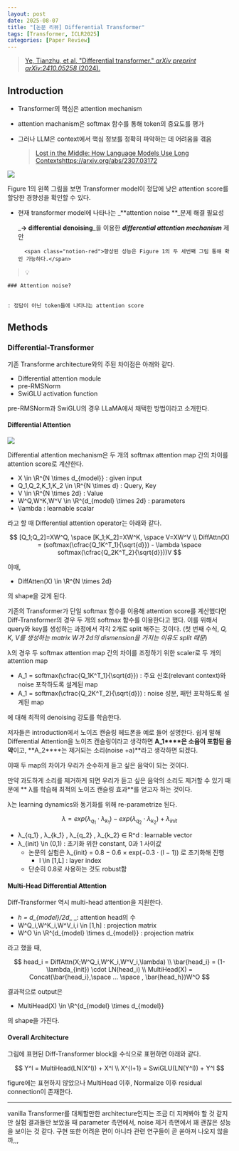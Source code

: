 ```yaml
---
layout: post
date: 2025-08-07
title: "[논문 리뷰] Differential Transformer"
tags: [Transformer, ICLR2025]
categories: [Paper Review]
---
```


> [Ye, Tianzhu, et al. "Differential transformer." ](https://arxiv.org/abs/2410.05258)[_arXiv preprint arXiv:2410.05258_](https://arxiv.org/abs/2410.05258)[ (2024).](https://arxiv.org/abs/2410.05258)



## Introduction

- Transformer의 핵심은 attention mechanism
- attention machanism은 softmax 함수를 통해 token의 중요도를 평가
- 그러나 LLM은 context에서 핵심 정보를 정확히 파악하는 데 어려움을 겪음

	> [Lost in the Middle: How Language Models Use Long Contextshttps://arxiv.org/abs/2307.03172](https://arxiv.org/abs/2307.03172)


![](https://prod-files-secure.s3.us-west-2.amazonaws.com/542b861c-36a8-4051-84e5-8804b6728dba/9083ea56-691a-4752-ae26-47f403431ac8/image.png?X-Amz-Algorithm=AWS4-HMAC-SHA256&X-Amz-Content-Sha256=UNSIGNED-PAYLOAD&X-Amz-Credential=ASIAZI2LB466QCO6DEDV%2F20251007%2Fus-west-2%2Fs3%2Faws4_request&X-Amz-Date=20251007T050044Z&X-Amz-Expires=3600&X-Amz-Security-Token=IQoJb3JpZ2luX2VjEAUaCXVzLXdlc3QtMiJIMEYCIQCtC2%2FMp%2Boay8OLPKtqWCFshQzTQUsAPpcv%2BoD5dIFiSgIhAPPjtOxz4AZDpvCwokG9iTQXWwf5WPxg25nu9%2FfGeGIBKogECJ7%2F%2F%2F%2F%2F%2F%2F%2F%2F%2FwEQABoMNjM3NDIzMTgzODA1IgwZ00ORwLWryFFO%2B3Uq3AOsYA9p5cTY3JgdloNY42a1QrQzF3HFch1nokNiP5giws8xzC%2B0XDpU5s2ExUmkyzlvMARPIphcf50YcryiDqE6a3e5zpBYHYmwMtlLU%2BgUrF3PlAvsuLyR7pUjkfjEebi8MpHeX73CBcB%2FTQneCVjxEegTtd9FqUBbI%2BZHzEzSpB5zDXksTb5yiKAHZMKnotzaj9bZiU0A2iJKFdQGAUmKgZq1hD1It2h%2BenWSr%2B8IrwMWLKsAPfSdF%2B9TzBdiLiN6gL%2Bmgf4pX5E2CmsW5f4L4RI6Y8sbFxDtZloVfS%2BF39y1fnDCNVGYYhPlcMZu5TypB4092FQHbhrGjFc0pg0m6WHvZa8VNy5febEZJ9Weba7Hljse1AiHdewOKcsV4ULKZrqt6FJWXxGnmOnu9LzvZXvjyLgu2373JpEiWnqEKCAOshFzZEM%2B0s5713ercoDbyEB6FUlSZdTUB95GfjvQ%2FQ94GJttFAybcDlq9itrWbtmfe6lRVXjUuHkZBntvMI0NWNwfJsBXjxSBued8aFPnlx7FaOshRsrkxsdMOuCqDsmHSb5pvx8lJimbZUW7WLd1OLgDt7EeTQ%2FYvTpbZjQ0JMOchKta8QlnR1kW%2BIaX3EL9ci6lLePbkZ71TDaspLHBjqkAR4%2Fzaw4R7x304QROkiTcPCkKcje%2FjNGiKLH8E70Iw8zE31h9pOpUKyZzSKAjmHAiPEvtzce5n00CsPKOfw51g%2BtxnkhXQjdKjfsUbZzt9fSINEpck%2BISqNo9EnvWU%2BIBFRsf9rmKt3u34y%2F9iU%2F7%2B808aTWEP0fOOEYeJ58hdF4MiLRwidl2v1X%2BWnNEVTBbBODgvHcIulhiyGBZj8acPJvs94m&X-Amz-Signature=7d404df871a26a086c12d35bcd98829ae8354afb2fb1be32ef08017d6788db05&X-Amz-SignedHeaders=host&x-amz-checksum-mode=ENABLED&x-id=GetObject)


Figure 1의 왼쪽 그림을 보면 Transformer model이 정답에 낮은 attention score를 할당한 경향성을 확인할 수 있다.

- 현재 transformer model에 나타나는 _**attention noise **_문제 해결 필요성

	_**→ differential denoising**_을 이용한 _**differential attention mechanism**_ 제안


		<span class="notion-red">향상된 성능은 Figure 1의 두 세번째 그림 통해 확인 가능하다.</span>


> 💡 


	### Attention noise?


	: 정답이 아닌 token들에 나타나는 attention score



## Methods



### Differential-Transformer


기존 Transforme architecture와의 주된 차이점은 아래와 같다.

- Differential attention module
- pre-RMSNorm
- SwiGLU activation function

pre-RMSNorm과 SwiGLU의 경우 LLaMA에서 채택한 방법이라고 소개한다.



#### Differential Attention


![](https://prod-files-secure.s3.us-west-2.amazonaws.com/542b861c-36a8-4051-84e5-8804b6728dba/116d70b2-1963-4810-9167-f4c7d8a06e8f/image.png?X-Amz-Algorithm=AWS4-HMAC-SHA256&X-Amz-Content-Sha256=UNSIGNED-PAYLOAD&X-Amz-Credential=ASIAZI2LB466QCO6DEDV%2F20251007%2Fus-west-2%2Fs3%2Faws4_request&X-Amz-Date=20251007T050044Z&X-Amz-Expires=3600&X-Amz-Security-Token=IQoJb3JpZ2luX2VjEAUaCXVzLXdlc3QtMiJIMEYCIQCtC2%2FMp%2Boay8OLPKtqWCFshQzTQUsAPpcv%2BoD5dIFiSgIhAPPjtOxz4AZDpvCwokG9iTQXWwf5WPxg25nu9%2FfGeGIBKogECJ7%2F%2F%2F%2F%2F%2F%2F%2F%2F%2FwEQABoMNjM3NDIzMTgzODA1IgwZ00ORwLWryFFO%2B3Uq3AOsYA9p5cTY3JgdloNY42a1QrQzF3HFch1nokNiP5giws8xzC%2B0XDpU5s2ExUmkyzlvMARPIphcf50YcryiDqE6a3e5zpBYHYmwMtlLU%2BgUrF3PlAvsuLyR7pUjkfjEebi8MpHeX73CBcB%2FTQneCVjxEegTtd9FqUBbI%2BZHzEzSpB5zDXksTb5yiKAHZMKnotzaj9bZiU0A2iJKFdQGAUmKgZq1hD1It2h%2BenWSr%2B8IrwMWLKsAPfSdF%2B9TzBdiLiN6gL%2Bmgf4pX5E2CmsW5f4L4RI6Y8sbFxDtZloVfS%2BF39y1fnDCNVGYYhPlcMZu5TypB4092FQHbhrGjFc0pg0m6WHvZa8VNy5febEZJ9Weba7Hljse1AiHdewOKcsV4ULKZrqt6FJWXxGnmOnu9LzvZXvjyLgu2373JpEiWnqEKCAOshFzZEM%2B0s5713ercoDbyEB6FUlSZdTUB95GfjvQ%2FQ94GJttFAybcDlq9itrWbtmfe6lRVXjUuHkZBntvMI0NWNwfJsBXjxSBued8aFPnlx7FaOshRsrkxsdMOuCqDsmHSb5pvx8lJimbZUW7WLd1OLgDt7EeTQ%2FYvTpbZjQ0JMOchKta8QlnR1kW%2BIaX3EL9ci6lLePbkZ71TDaspLHBjqkAR4%2Fzaw4R7x304QROkiTcPCkKcje%2FjNGiKLH8E70Iw8zE31h9pOpUKyZzSKAjmHAiPEvtzce5n00CsPKOfw51g%2BtxnkhXQjdKjfsUbZzt9fSINEpck%2BISqNo9EnvWU%2BIBFRsf9rmKt3u34y%2F9iU%2F7%2B808aTWEP0fOOEYeJ58hdF4MiLRwidl2v1X%2BWnNEVTBbBODgvHcIulhiyGBZj8acPJvs94m&X-Amz-Signature=a65a3d9a6dbe4de20215a29c050324b2c84004f2a4ca4ce01bf7004bf27838db&X-Amz-SignedHeaders=host&x-amz-checksum-mode=ENABLED&x-id=GetObject)


Differential attention mechanism은 두 개의 softmax attention map 간의 차이를 attention score로 계산한다.

- X \in \R^{N \times d\_{model}} : given input
- Q\_1,Q\_2,K\_1,K\_2 \in \R^{N \times d} : Query, Key
- V \in \R^{N \times 2d} : Value
- W^Q,W^K,W^V \in \R^{d\_{model} \times 2d} : parameters
- \lambda : learnable scalar

라고 할 때 Differential attention operator는 아래와 같다.


$$
[Q_1;Q_2]=XW^Q, \space [K_1;K_2]=XW^K, \space V=XW^V \\
DiffAttn(X) = (softmax(\cfrac{Q_1K^T_1}{\sqrt{d}}) - \lambda \space softmax(\cfrac{Q_2K^T_2}{\sqrt{d}}))V
$$


이때,

- DiffAtten(X) \in \R^{N \times 2d}

의 shape을 갖게 된다.


기존의 Transformer가 단일 softmax 함수를 이용해 attention score를 계산했다면 Diff-Transformer의 경우 두 개의 softmax 함수를 이용한다고 했다. 이를 위해서 query와 key를 생성하는 과정에서 각각 2개로 split 해주는 것이다. <span class="notion-red">(첫 번째 수식, </span><span class="notion-red">_Q, K, V를 생성하는 matrix W가 2d의 dismension을 가지는 이유도 split 때문_</span><span class="notion-red">)</span>


 λ의 경우 두 softmax attention map 간의 차이를 조정하기 위한 scaler로 두 개의 attention map

- A\_1 = softmax(\cfrac{Q\_1K^T\_1}{\sqrt{d}}) : 주요 신호(relevant context)와 noise 포착하도록 설계된 map
- A\_1 = softmax(\cfrac{Q\_2K^T\_2}{\sqrt{d}}) : noise 성분, 패턴 포착하도록 설계된 map 

에 대해 최적의 denoising 강도를 학습한다.


저자들은 introduction에서 노이즈 캔슬링 헤드폰을 예로 들어 설명한다. 쉽게 말해 Differential Attention을 노이즈 캔슬링이라고 생각하면 **A\_1****은 소음이 포함된 음악**이고, **A\_2****는 제거되는 소리(noise +a)**라고 생각하면 되겠다. 


이때 두 map의 차이가 우리가 순수하게 듣고 싶은 음악이 되는 것이다. 


만약 과도하게 소리를 제거하게 되면 우리가 듣고 싶은 음악의 소리도 제거할 수 있기 때문에 ** λ를 학습해 최적의 노이즈 캔슬링 효과**를 얻고자 하는 것이다.


λ는 learning dynamics와 동기화를 위해 re-parametrize 된다.


$$
\lambda = exp(\lambda_{q_1} \cdot \lambda_{k_1}) - exp(\lambda_{q_2} \cdot \lambda_{k_2}) + \lambda_{init}
$$

- λ\_{q\_1} , λ\_{k\_1} , λ\_{q\_2} , λ\_{k\_2} ∈ R^d : learnable vector
- λ\_{init} \in (0,1) : 초기화 위한 constant, 0과 1 사이값
	- 논문의 실험은 λ\_{init} = 0.8 − 0.6 × exp(−0.3 · (l − 1)) 로 초기화해 진행
		- l \in [1,L] : layer index
	- 단순히 0.8로 사용하는 것도 robust함


#### **Multi-Head Differential Attention**


Diff-Transformer 역시 multi-head attention을 지원한다.

- _h = d\_{model}/2d__ _: attention head의 수
- W^Q\_i,W^K\_i,W^V\_i,i \in [1,h] : projection matrix
- W^O \in \R^{d\_{model} \times d\_{model}} : projection matrix

라고 했을 때,


$$
head_i = DiffAttn(X;W^Q_i,W^K_i,W^V_i,\lambda) \\
\bar{head_i} = (1-\lambda_{init}) \cdot LN(head_i) \\
MultiHead(X) = Concat(\bar{head_i},\space ... \space , \bar{head_h})W^O
$$


결과적으로 output은

- MultiHead(X) \in \R^{d\_{model} \times d\_{model}}

의 shape을 가진다.



#### Overall Architecture


그림에 표현된 Diff-Transformer block을 수식으로 표현하면 아래와 같다.


$$
Y^l = MultiHead(LN(X^l)) + X^l \\
X^{l+1} = SwiGLU(LN(Y^l)) + Y^l
$$


figure에는 표현하지 않았으나 MultiHead 이후, Normalize 이후 residual connection이 존재한다.


---


vanilla Transformer를 대체할만한 architecture인지는 조금 더 지켜봐야 할 것 같지만 실험 결과들만 보았을 때 parameter 측면에서, noise 제거 측면에서 꽤 괜찮은 성능을 보이는 것 같다. 구현 또한 어려운 편이 아니라 관련 연구들이 곧 쏟아져 나오지 않을까,,,

